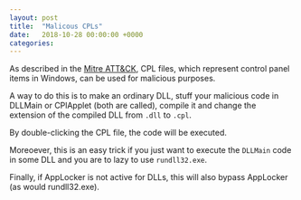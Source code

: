 ```yaml
---
layout: post
title:  "Malicous CPLs"
date:   2018-10-28 00:00:00 +0000
categories: 
---
```


As described in the [Mitre ATT&CK](https://attack.mitre.org/techniques/T1196/), CPL files, which represent control panel items in Windows, can be used for malicious purposes.

A way to do this is to make an ordinary DLL, stuff your malicious code in DLLMain or CPlApplet (both are called), compile it and change the extension of the compiled DLL from `.dll` to `.cpl`.

By double-clicking the CPL file, the code will be executed.

Moreoever, this is an easy trick if you just want to execute the `DLLMain` code in some DLL and you are to lazy to use `rundll32.exe`.

Finally, if AppLocker is not active for DLLs, this will also bypass AppLocker (as would rundll32.exe).
